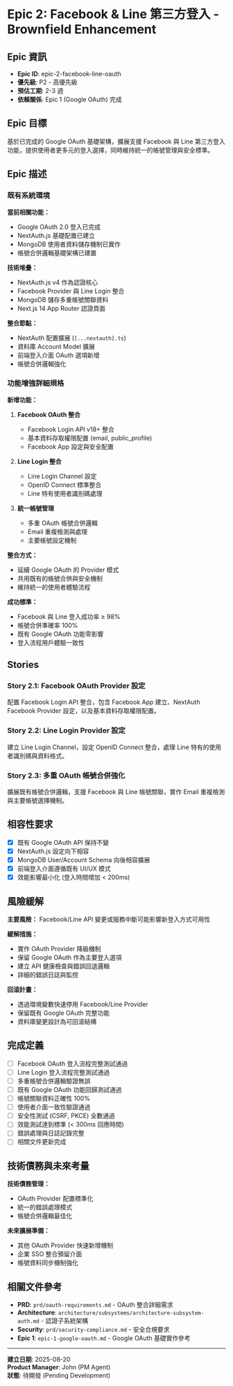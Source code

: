 # Epic 2: Facebook & Line 第三方登入 - Brownfield Enhancement

## Epic 資訊
- **Epic ID**: epic-2-facebook-line-oauth
- **優先級**: P2 - 高優先級
- **預估工期**: 2-3 週
- **依賴關係**: Epic 1 (Google OAuth) 完成

## Epic 目標

基於已完成的 Google OAuth 基礎架構，擴展支援 Facebook 與 Line 第三方登入功能，提供使用者更多元的登入選擇，同時維持統一的帳號管理與安全標準。

## Epic 描述

### 既有系統環境

**當前相關功能：**
- Google OAuth 2.0 登入已完成
- NextAuth.js 基礎配置已建立
- MongoDB 使用者資料儲存機制已實作
- 帳號合併邏輯基礎架構已建置

**技術堆疊：**
- NextAuth.js v4 作為認證核心
- Facebook Provider 與 Line Login 整合
- MongoDB 儲存多重帳號關聯資料
- Next.js 14 App Router 認證頁面

**整合節點：**
- NextAuth 配置擴展 (`[...nextauth].ts`)
- 資料庫 Account Model 擴展
- 前端登入介面 OAuth 選項新增
- 帳號合併邏輯強化

### 功能增強詳細規格

**新增功能：**

1. **Facebook OAuth 整合**
   - Facebook Login API v18+ 整合
   - 基本資料存取權限配置 (email, public_profile)
   - Facebook App 設定與安全配置

2. **Line Login 整合**  
   - Line Login Channel 設定
   - OpenID Connect 標準整合
   - Line 特有使用者識別碼處理

3. **統一帳號管理**
   - 多重 OAuth 帳號合併邏輯
   - Email 重複檢測與處理
   - 主要帳號設定機制

**整合方式：**
- 延續 Google OAuth 的 Provider 模式
- 共用既有的帳號合併與安全機制
- 維持統一的使用者體驗流程

**成功標準：**
- Facebook 與 Line 登入成功率 ≥ 98%
- 帳號合併準確率 100%
- 既有 Google OAuth 功能零影響
- 登入流程用戶體驗一致性

## Stories

### Story 2.1: Facebook OAuth Provider 設定
配置 Facebook Login API 整合，包含 Facebook App 建立、NextAuth Facebook Provider 設定，以及基本資料存取權限配置。

### Story 2.2: Line Login Provider 設定  
建立 Line Login Channel，設定 OpenID Connect 整合，處理 Line 特有的使用者識別碼與資料格式。

### Story 2.3: 多重 OAuth 帳號合併強化
擴展既有帳號合併邏輯，支援 Facebook 與 Line 帳號關聯，實作 Email 重複檢測與主要帳號選擇機制。

## 相容性要求

- [x] 既有 Google OAuth API 保持不變
- [x] NextAuth.js 設定向下相容
- [x] MongoDB User/Account Schema 向後相容擴展
- [x] 前端登入介面遵循既有 UI/UX 模式
- [x] 效能影響最小化 (登入時間增加 < 200ms)

## 風險緩解

**主要風險：** Facebook/Line API 變更或服務中斷可能影響新登入方式可用性

**緩解措施：**
- 實作 OAuth Provider 降級機制
- 保留 Google OAuth 作為主要登入選項
- 建立 API 健康檢查與錯誤回退邏輯
- 詳細的錯誤日誌與監控

**回滾計畫：**
- 透過環境變數快速停用 Facebook/Line Provider
- 保留既有 Google OAuth 完整功能
- 資料庫變更設計為可回滾結構

## 完成定義

- [ ] Facebook OAuth 登入流程完整測試通過
- [ ] Line Login 登入流程完整測試通過  
- [ ] 多重帳號合併邏輯驗證無誤
- [ ] 既有 Google OAuth 功能回歸測試通過
- [ ] 帳號關聯資料正確性 100%
- [ ] 使用者介面一致性驗證通過
- [ ] 安全性測試 (CSRF, PKCE) 全數通過
- [ ] 效能測試達到標準 (< 300ms 回應時間)
- [ ] 錯誤處理與日誌記錄完整
- [ ] 相關文件更新完成

## 技術債務與未來考量

**技術債務管理：**
- OAuth Provider 配置標準化
- 統一的錯誤處理模式
- 帳號合併邏輯最佳化

**未來擴展準備：**
- 其他 OAuth Provider 快速新增機制
- 企業 SSO 整合預留介面
- 帳號資料同步機制強化

## 相關文件參考

- **PRD**: `prd/oauth-requirements.md` - OAuth 整合詳細需求
- **Architecture**: `architecture/subsystems/architecture-subsystem-auth.md` - 認證子系統架構  
- **Security**: `prd/security-compliance.md` - 安全合規要求
- **Epic 1**: `epic-1-google-oauth.md` - Google OAuth 基礎實作參考

---

**建立日期**: 2025-08-20  
**Product Manager**: John (PM Agent)  
**狀態**: 待開發 (Pending Development)